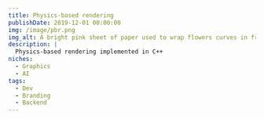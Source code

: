 ```yaml
---
title: Physics-based rendering
publishDate: 2019-12-01 00:00:00
img: /image/pbr.png
img_alt: A bright pink sheet of paper used to wrap flowers curves in front of rich blue background
description: |
  Physics-based rendering implemented in C++
niches:
  - Graphics
  - AI
tags:
  - Dev
  - Branding
  - Backend
---
```


